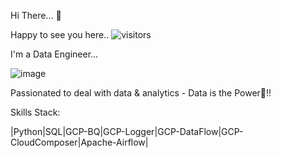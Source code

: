 Hi There... 👋

Happy to see you here.. ![visitors](https://visitor-badge.glitch.me/badge?${pkrishna88}.${pkrishna88})

I'm a Data Engineer...

![image](https://github.com/pkrishna88/pkrishna88/assets/16010661/d4af8e8b-b122-4679-a1e8-b5114d1909e0)

Passionated to deal with data & analytics - Data is the Power💪!!

Skills Stack:

|Python|SQL|GCP-BQ|GCP-Logger|GCP-DataFlow|GCP-CloudComposer|Apache-Airflow|


<!--
### Hi there 👋


**pkrishna88/pkrishna88** is a ✨ _special_ ✨ repository because its `README.md` (this file) appears on your GitHub profile.

Here are some ideas to get you started:

- 🔭 I’m currently working on ...
- 🌱 I’m currently learning ...
- 👯 I’m looking to collaborate on ...
- 🤔 I’m looking for help with ...
- 💬 Ask me about ...
- 📫 How to reach me: ...
- 😄 Pronouns: ...
- ⚡ Fun fact: ...
-->
